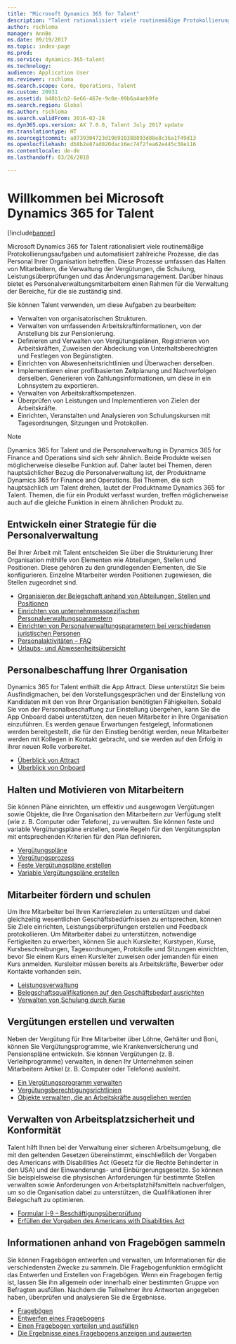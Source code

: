 ```yaml
---
title: "Microsoft Dynamics 365 for Talent"
description: "Talent rationalisiert viele routinemäßige Protokollierungsaufgaben und automatisiert zahlreiche Prozesse, die das Personal Ihrer Organisation betreffen. Diese Prozesse umfassen das Halten von Mitarbeitern, die Verwaltung der Vergütungen, die Schulung, Leistungsüberprüfungen und das Änderungsmanagement."
author: rschloma
manager: AnnBe
ms.date: 09/19/2017
ms.topic: index-page
ms.prod: 
ms.service: dynamics-365-talent
ms.technology: 
audience: Application User
ms.reviewer: rschloma
ms.search.scope: Core, Operations, Talent
ms.custom: 20931
ms.assetid: b48b1cb2-6e66-467e-9c0e-09b6a4aeb9fe
ms.search.region: Global
ms.author: rschloma
ms.search.validFrom: 2016-02-28
ms.dyn365.ops.version: AX 7.0.0, Talent July 2017 update
ms.translationtype: HT
ms.sourcegitcommit: a0739304723d19b910388893d08e8c36a1f49d13
ms.openlocfilehash: db8b2e87ad020dac16ec74f2fea62e445c38e116
ms.contentlocale: de-de
ms.lasthandoff: 03/26/2018

---
```


# <a name="welcome-to-microsoft-dynamics-365-for-talent"></a>Willkommen bei Microsoft Dynamics 365 for Talent

[!include[banner](includes/banner.md)]

Microsoft Dynamics 365 for Talent rationalisiert viele routinemäßige Protokollierungsaufgaben und automatisiert zahlreiche Prozesse, die das Personal Ihrer Organisation betreffen. Diese Prozesse umfassen das Halten von Mitarbeitern, die Verwaltung der Vergütungen, die Schulung, Leistungsüberprüfungen und das Änderungsmanagement. Darüber hinaus bietet es Personalverwaltungsmitarbeitern einen Rahmen für die Verwaltung der Bereiche, für die sie zuständig sind.

Sie können Talent verwenden, um diese Aufgaben zu bearbeiten:

+ Verwalten von organisatorischen Strukturen.
+ Verwalten von umfassenden Arbeitskraftinformationen, von der Anstellung bis zur Pensionierung.
+ Definieren und Verwalten von Vergütungsplänen, Registrieren von Arbeitskräften, Zuweisen der Abdeckung von Unterhaltsberechtigten und Festlegen von Begünstigten.
+ Einrichten von Abwesenheitsrichtlinien und Überwachen derselben.
+ Implementieren einer profilbasierten Zeitplanung und Nachverfolgen derselben. Generieren von Zahlungsinformationen, um diese in ein Lohnsystem zu exportieren.
+ Verwalten von Arbeitskraftkompetenzen.
+ Überprüfen von Leistungen und Implementieren von Zielen der Arbeitskräfte.
+ Einrichten, Veranstalten und Analysieren von Schulungskursen mit Tagesordnungen, Sitzungen und Protokollen.

> [!NOTE] 
> Dynamics 365 for Talent und die Personalverwaltung in Dynamics 365 for Finance and Operations sind sich sehr ähnlich. Beide Produkte weisen möglicherweise dieselbe Funktion auf. Daher lautet bei Themen, deren hauptsächlicher Bezug die Personalverwaltung ist, der Produktname Dynamics 365 for Finance and Operations. Bei Themen, die sich hauptsächlich um Talent drehen, lautet der Produktname Dynamics 365 for Talent. Themen, die für ein Produkt verfasst wurden, treffen möglicherweise auch auf die gleiche Funktion in einem ähnlichen Produkt zu.

<a name="develop-a-strategy-for-managing-your-human-resources"></a>Entwickeln einer Strategie für die Personalverwaltung
---------------------------------------------------------

Bei Ihrer Arbeit mit Talent entscheiden Sie über die Strukturierung Ihrer Organisation mithilfe von Elementen wie Abteilungen, Stellen und Positionen. Diese gehören zu den grundlegenden Elementen, die Sie konfigurieren. Einzelne Mitarbeiter werden Positionen zugewiesen, die Stellen zugeordnet sind.

-   [Organisieren der Belegschaft anhand von Abteilungen, Stellen und Positionen](departments-jobs-positions.md)
-   [Einrichten von unternehmensspezifischen Personalverwaltungsparametern](set-up-company-specific-hr-parameters.md)
-   [Einrichten von Personalverwaltungsparametern bei verschiedenen juristischen Personen](set-up-hr-parameters-across-legal-entities.md) 
-   [Personalaktivitäten – FAQ](personnel-actions-faq.md)
-   [Urlaubs- und Abwesenheitsübersicht](leave-absence-overview.md)

## <a name="staffing-your-organization"></a>Personalbeschaffung Ihrer Organisation

Dynamics 365 for Talent enthält die App Attract. Diese unterstützt Sie beim Ausfindigmachen, bei den Vorstellungsgesprächen und der Einstellung von Kandidaten mit den von Ihrer Organisation benötigten Fähigkeiten. Sobald Sie von der Personalbeschaffung zur Einstellung übergehen, kann Sie die App Onboard dabei unterstützen, den neuen Mitarbeiter in Ihre Organisation einzuführen. Es werden genaue Erwartungen festgelegt, Informationen werden bereitgestellt, die für den Einstieg benötigt werden, neue Mitarbeiter werden mit Kollegen in Kontakt gebracht, und sie werden auf den Erfolg in ihrer neuen Rolle vorbereitet.  

- [Überblick von Attract](attract-overview.md)
- [Überblick von Onboard](create-onboarding-experience.md)

## <a name="retain-and-motivate-employees"></a>Halten und Motivieren von Mitarbeitern

Sie können Pläne einrichten, um effektiv und ausgewogen Vergütungen sowie Objekte, die Ihre Organisation den Mitarbeitern zur Verfügung stellt (wie z. B. Computer oder Telefone), zu verwalten. Sie können feste und variable Vergütungspläne erstellen, sowie Regeln für den Vergütungsplan mit entsprechenden Kriterien für den Plan definieren.

-   [Vergütungspläne](compensation-plans.md)
-   [Vergütungsprozess](process-compensation.md)
-   [Feste Vergütungspläne erstellen](create-fixed-compensation-plans.md)
-   [Variable Vergütungspläne erstellen](create-variable-compensation-plans.md)

## <a name="develop-and-train-employees"></a>Mitarbeiter fördern und schulen

Um Ihre Mitarbeiter bei Ihren Karrierezielen zu unterstützen und dabei gleichzeitig wesentlichen Geschäftsbedürfnissen zu entsprechen, können Sie Ziele einrichten, Leistungsüberprüfungen erstellen und Feedback protokollieren. Um Mitarbeiter dabei zu unterstützen, notwendige Fertigkeiten zu erwerben, können Sie auch Kursleiter, Kurstypen, Kurse, Kursbeschreibungen, Tagesordnungen, Protokolle und Sitzungen einrichten, bevor Sie einem Kurs einen Kursleiter zuweisen oder jemanden für einen Kurs anmelden. Kursleiter müssen bereits als Arbeitskräfte, Bewerber oder Kontakte vorhanden sein.

-   [Leistungsverwaltung](performance-management-overview.md)
-   [Belegschaftsqualifikationen auf den Geschäftsbedarf ausrichten](skills.md)
-   [Verwalten von Schulung durch Kurse](courses.md)

## <a name="create-and-maintain-benefits"></a>Vergütungen erstellen und verwalten

Neben der Vergütung für Ihre Mitarbeiter über Löhne, Gehälter und Boni, können Sie Vergütungsprogramme, wie Krankenversicherung und Pensionspläne entwickeln. Sie können Vergütungen (z. B. Verleihprogramme) verwalten, in denen Ihr Unternehmen seinen Mitarbeitern Artikel (z. B. Computer oder Telefone) ausleiht.

-   [Ein Vergütungsprogramm verwalten](manage-benefit-program.md)
-   [Vergütungsberechtigungsrichtlinien](benefit-eligibility-policies.md)
-   [Objekte verwalten, die an Arbeitskräfte ausgeliehen werden](loan-items.md)

## <a name="maintain-workplace-safety-and-compliance"></a>Verwalten von Arbeitsplatzsicherheit und Konformität

Talent hilft Ihnen bei der Verwaltung einer sicheren Arbeitsumgebung, die mit den geltenden Gesetzen übereinstimmt, einschließlich der Vorgaben des Americans with Disabilities Act (Gesetz für die Rechte Behinderter in den USA) und der Einwanderungs- und Einbürgerungsgesetze. So können Sie beispielsweise die physischen Anforderungen für bestimmte Stellen verwalten sowie Anforderungen von Arbeitsplatzhilfsmitteln nachverfolgen, um so die Organisation dabei zu unterstützen, die Qualifikationen ihrer Belegschaft zu optimieren.

-   [Formular I-9 – Beschäftigungsüberprüfung](../fin-and-ops/hr/localizations/noam-usa-form-i-9-verification.md)
-   [Erfüllen der Vorgaben des Americans with Disabilities Act](../fin-and-ops/hr/localizations/noam-usa-comply-ada.md)

## <a name="gather-information-using-questionnaires"></a>Informationen anhand von Fragebögen sammeln

Sie können Fragebögen entwerfen und verwalten, um Informationen für die verschiedensten Zwecke zu sammeln. Die Fragebogenfunktion ermöglicht das Entwerfen und Erstellen von Fragebögen. Wenn ein Fragebogen fertig ist, lassen Sie ihn allgemein oder innerhalb einer bestimmten Gruppe von Befragten ausfüllen. Nachdem die Teilnehmer ihre Antworten angegeben haben, überprüfen und analysieren Sie die Ergebnisse.

-   [Fragebögen](questionnaires.md)
-   [Entwerfen eines Fragebogens](design-questionnaires.md)
-   [Einen Fragebogen verteilen und ausfüllen](distribute-questionnaires.md)
-   [Die Ergebnisse eines Fragebogens anzeigen und auswerten](evaluate-questionnaire-results.md)

